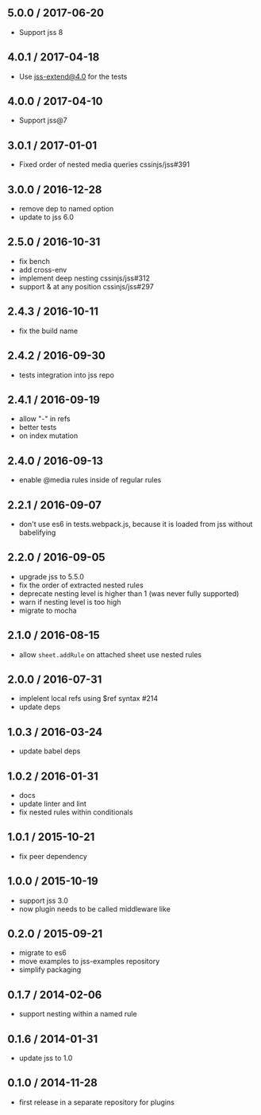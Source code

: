 ## 5.0.0 / 2017-06-20

- Support jss 8

## 4.0.1 / 2017-04-18

- Use jss-extend@4.0 for the tests

## 4.0.0 / 2017-04-10

- Support jss@7

## 3.0.1 / 2017-01-01

- Fixed order of nested media queries cssinjs/jss#391

## 3.0.0 / 2016-12-28

- remove dep to named option
- update to jss 6.0

## 2.5.0 / 2016-10-31

- fix bench
- add cross-env
- implement deep nesting cssinjs/jss#312
- support & at any position cssinjs/jss#297


## 2.4.3 / 2016-10-11

- fix the build name

## 2.4.2 / 2016-09-30

- tests integration into jss repo

## 2.4.1 / 2016-09-19

- allow "-" in refs
- better tests
- on index mutation

## 2.4.0 / 2016-09-13

- enable @media rules inside of regular rules

## 2.2.1 / 2016-09-07

- don't use es6 in tests.webpack.js, because it is loaded from jss without babelifying

## 2.2.0 / 2016-09-05

- upgrade jss to 5.5.0
- fix the order of extracted nested rules
- deprecate nesting level is higher than 1 (was never fully supported)
- warn if nesting level is too high
- migrate to mocha

## 2.1.0 / 2016-08-15

- allow `sheet.addRule` on attached sheet use nested rules

## 2.0.0 / 2016-07-31

- implelent local refs using $ref syntax #214
- update deps

## 1.0.3 / 2016-03-24

- update babel deps

## 1.0.2 / 2016-01-31

- docs
- update linter and lint
- fix nested rules within conditionals

## 1.0.1 / 2015-10-21

- fix peer dependency

## 1.0.0 / 2015-10-19

- support jss 3.0
- now plugin needs to be called middleware like

## 0.2.0 / 2015-09-21

- migrate to es6
- move examples to jss-examples repository
- simplify packaging

## 0.1.7 / 2014-02-06

- support nesting within a named rule

## 0.1.6 / 2014-01-31

- update jss to 1.0

## 0.1.0 / 2014-11-28

- first release in a separate repository for plugins
